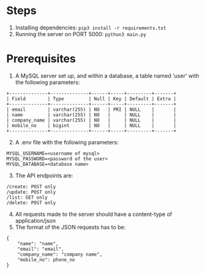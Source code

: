 # Steps
1. Installing dependencies: 
```pip3 install -r requirements.txt```
2. Running the server on PORT 5000:
```python3 main.py```

# Prerequisites
1. A MySQL server set up, and within a database, a table named 'user' with the following parameters:
```
+--------------+--------------+------+-----+---------+-------+
| Field        | Type         | Null | Key | Default | Extra |
+--------------+--------------+------+-----+---------+-------+
| email        | varchar(255) | NO   | PRI | NULL    |       |
| name         | varchar(255) | NO   |     | NULL    |       |
| company_name | varchar(255) | NO   |     | NULL    |       |
| mobile_no    | bigint       | NO   |     | NULL    |       |
+--------------+--------------+------+-----+---------+-------+

```
2. A .env file with the following parameters:
```
MYSQL_USERNAME=<username of mysql>
MYSQL_PASSWORD=<password of the user>
MYSQL_DATABASE=<database name>
```
3. The API endpoints are:
```
/create: POST only
/update: POST only
/list: GET only
/delete: POST only
```
4. All requests made to the server should have a content-type of application/json
5. The format of the JSON requests has to be:
```
{
    "name": "name",
    "email": "email",
    "company_name": "company name",
    "mobile_no": phone_no 
}
```